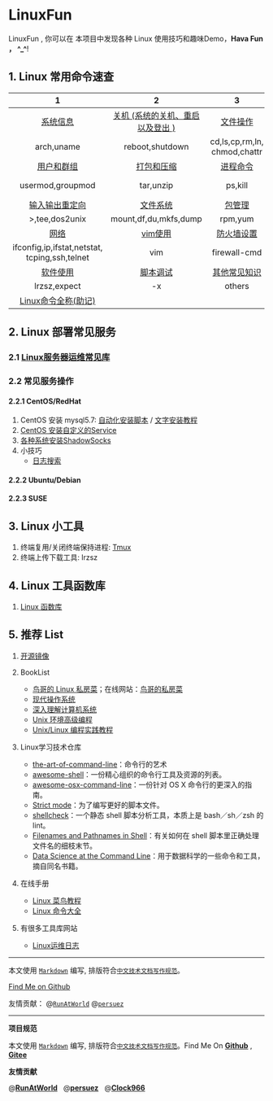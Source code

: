 # LinuxFun
LinuxFun , 你可以在 本项目中发现各种 Linux 使用技巧和趣味Demo，**Hava Fun ， ^_^**!
## 1. Linux 常用命令速查

|   1   |   2   |   3   |   4   |
| :----: | :----: | :----: | :----: |
|  [系统信息](./linux_cmd/arch.md)    |   [关机 (系统的关机、重启以及登出 )](./linux_cmd/machine.md)   |  [文件操作](./linux_cmd/file.md)    |   [搜索文件](./linux_cmd/file_search.md)   |
|  arch,uname | reboot,shutdown | cd,ls,cp,rm,ln,<br/>chmod,chattr | find |
| [用户和群组](./linux_cmd/user.md) | [打包和压缩](./linux_cmd/tar.md) | [进程命令](./linux_cmd/ps.md) | [文本处理](./linux_cmd/txt.md) |
| usermod,groupmod | tar,unzip | ps,kill | cat,grep,awk,sed,sort,<br/>comm,diff,paste |
| [输入输出重定向](./linux_cmd/redirect.md) | [文件系统](./linux_cmd/fs.md) |  [包管理](./linux_cmd/package.md)    |   [wget和curl](./linux_cmd/download.md)    |
| \>,tee,dos2unix | mount,df,du,mkfs,dump | rpm,yum |  wget, curl |
|   [网络](./linux_cmd/network.md)   | [vim使用](./linux_cmd/vim.md) |    [防火墙设置](./linux_cmd/firewall.md)  |  [top](./linux_cmd/top.md)  top   |
| ifconfig,ip,ifstat,netstat,<br/>tcping,ssh,telnet | vim | firewall-cmd   |  top |
|  [软件使用](./linux_cmd/software.md)    |    [脚本调试](./linux_cmd/debug.md)  |  [其他常见知识](./linux_cmd/others.md)    |      |
| lrzsz,expect | -x | others  |  |
|  [Linux命令全称(助记)](./linux_cmd/remember.md)   |    |    |      |



## 2. Linux 部署常见服务
### 2.1 [Linux服务器运维常见库](https://github.com/hbulpf/ServerOps)
### 2.2 常见服务操作
#### 2.2.1  **CentOS/RedHat** 

1. CentOS 安装 mysql5.7: [自动化安装脚本](https://github.com/hbulpf/ServerOps/tree/master/fast_run/mysql)  /  [文字安装教程](https://www.cnblogs.com/brianzhu/p/8575243.html)
1. [CentOS 安装自定义的Service ](http://www.cnblogs.com/wutao666/p/9781567.html)
1. [各种系统安装ShadowSocks](https://github.com/Shadowsocks-Wiki/shadowsocks)
1. 小技巧
	- [日志搜索](tips/log_search.md)
	
#### 2.2.2  **Ubuntu/Debian**

#### 2.2.3  **SUSE**

## 3. Linux 小工具
1. 终端复用/关闭终端保持进程: [Tmux](./tools/tmux.md)
2. 终端上传下载工具: lrzsz

## 4. Linux 工具函数库
1. [Linux 函数库](./func_lib)

## 5. 推荐 List
1. [开源镜像](./mirrors.md)

1. BookList
	- [鸟哥的 Linux 私房菜](https://book.douban.com/subject/4889838/)；在线网站：[鸟哥的私房菜](http://cn.linux.vbird.org/)
	- [现代操作系统](https://book.douban.com/subject/3852290/)
	- [深入理解计算机系统](https://book.douban.com/subject/26912767/)
	- [Unix 环境高级编程](https://book.douban.com/subject/25900403/)
	- [Unix/Linux 编程实践教程](https://book.douban.com/subject/1219329/)

1. Linux学习技术仓库
	- [the-art-of-command-line](https://github.com/jlevy/the-art-of-command-line)：命令行的艺术
	- [awesome-shell](https://github.com/alebcay/awesome-shell)：一份精心组织的命令行工具及资源的列表。
	- [awesome-osx-command-line](https://github.com/herrbischoff/awesome-osx-command-line)：一份针对 OS X 命令行的更深入的指南。
	- [Strict mode](http://redsymbol.net/articles/unofficial-bash-strict-mode/)：为了编写更好的脚本文件。
	- [shellcheck](https://github.com/koalaman/shellcheck)：一个静态 shell 脚本分析工具，本质上是 bash／sh／zsh 的 lint。
	- [Filenames and Pathnames in Shell](http://www.dwheeler.com/essays/filenames-in-shell.html)：有关如何在 shell 脚本里正确处理文件名的细枝末节。
	- [Data Science at the Command Line](http://datascienceatthecommandline.com/#tools)：用于数据科学的一些命令和工具，摘自同名书籍。
	
1. 在线手册
    - [Linux 菜鸟教程](http://www.runoob.com/linux/linux-command-manual.html)
    - [Linux 命令大全](http://man.linuxde.net/) 

1. 有很多工具库网站
    - [Linux运维日志](https://www.centos.bz/)


--------

本文使用 [`Markdown`](https://www.markdownguide.org/basic-syntax) 编写, 排版符合[`中文技术文档写作规范`](https://github.com/hbulpf/document-style-guide)。  

[Find Me on Github](https://github.com/hbulpf/LinuxFun)

友情贡献： @[`RunAtWorld`](https://github.com/RunAtWorld)    @[`persuez`](https://github.com/orgs/hbulpf/people/persuez)


----------------------------------------

**项目规范**

本文使用 [`Markdown`](https://www.markdownguide.org/basic-syntax) 编写, 排版符合[`中文技术文档写作规范`](https://github.com/hbulpf/document-style-guide)。Find Me On [**Github**](https://github.com/hbulpf/LinuxFun) , [**Gitee**](https://gitee.com/sifangcloud/LinuxFun)

**友情贡献**

@[**RunAtWorld**](http://www.github.com/RunAtWorld)  &nbsp;  @[**persuez**](https://github.com/persuez) &nbsp;  @[**Clock966**](http://www.github.com/Clock966) 

